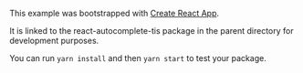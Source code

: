 This example was bootstrapped with [Create React App](https://github.com/facebook/create-react-app).

It is linked to the react-autocomplete-tis package in the parent directory for development purposes.

You can run `yarn install` and then `yarn start` to test your package.
